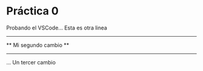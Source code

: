  # Práctica 0

Probando el VSCode...
Esta es otra linea

***********************
** Mi segundo cambio **
***********************

... Un tercer cambio